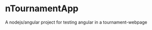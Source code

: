 nTournamentApp
==============

A nodejs/angular project for testing angular in a tournament-webpage
